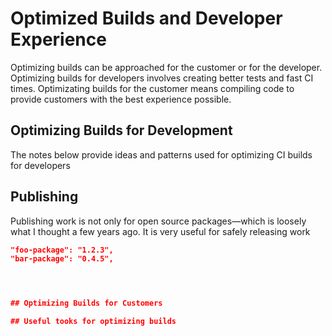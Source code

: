 # Optimized Builds and Developer Experience

Optimizing builds can be approached for the customer or for the developer. Optimizing builds for developers involves creating better tests and fast CI times. Optimizating builds for the customer means compiling code to provide customers with the best experience possible.

## Optimizing Builds for Development

The notes below provide ideas and patterns used for optimizing CI builds for developers

## Publishing

Publishing work is not only for open source packages—which is loosely what I thought a few years ago. It is very useful for safely releasing work

```json
"foo-package": "1.2.3",
"bar-package": "0.4.5",




## Optimizing Builds for Customers

## Useful tooks for optimizing builds
